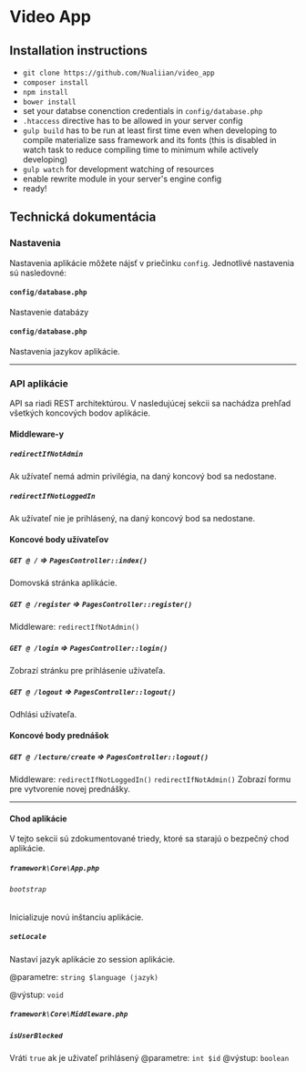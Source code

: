 # Video App

## Installation instructions
* `git clone https://github.com/Nualiian/video_app`
* `composer install`
* `npm install`
* `bower install`
* set your databse conenction credentials in `config/database.php`
* `.htaccess` directive has to be allowed in your server config
* `gulp build` has to be run at least first time even when developing to compile materialize sass framework and its fonts (this is disabled in watch task to reduce compiling time to minimum while actively developing)
* `gulp watch` for development watching of resources
* enable rewrite module in your server's engine config
* ready!


## Technická dokumentácia

### Nastavenia
Nastavenia aplikácie môžete nájsť v priečinku `config`. Jednotlivé nastavenia sú nasledovné:

#### `config/database.php`
Nastavenie databázy

#### `config/database.php`
Nastavenia jazykov aplikácie.

---

### API aplikácie
API sa riadi REST architektúrou. V nasledujúcej sekcii sa nachádza prehľad všetkých koncových bodov aplikácie.

#### Middleware-y
##### `redirectIfNotAdmin`
Ak užívateľ nemá admin privilégia, na daný koncový bod sa nedostane.

##### `redirectIfNotLoggedIn`
Ak užívateľ nie je prihlásený, na daný koncový bod sa nedostane.

#### Koncové body užívateľov

##### `GET @ /` => `PagesController::index()`
Domovská stránka aplikácie.

##### `GET @ /register` => `PagesController::register()`
Middleware: `redirectIfNotAdmin()`

##### `GET @ /login` => `PagesController::login()`
Zobrazí stránku pre prihlásenie užívateľa.

##### `GET @ /logout` => `PagesController::logout()`
Odhlási užívateľa.

#### Koncové body prednášok

##### `GET @ /lecture/create` => `PagesController::logout()`
Middleware: `redirectIfNotLoggedIn()`
            `redirectIfNotAdmin()`
Zobrazí formu pre vytvorenie novej prednášky.

---

#### Chod aplikácie
V tejto sekcii sú zdokumentované triedy, ktoré sa starajú o bezpečný chod aplikácie.

##### `framework\Core\App.php`
###### `bootstrap`
Inicializuje novú inštanciu aplikácie.

##### `setLocale`
Nastaví jazyk aplikácie zo session aplikácie.

@parametre: `string $language (jazyk)`

@výstup: `void`

##### `framework\Core\Middleware.php`
##### `isUserBlocked`
Vráti `true` ak je uživateľ prihlásený
@parametre: `int $id`
@výstup: `boolean`
